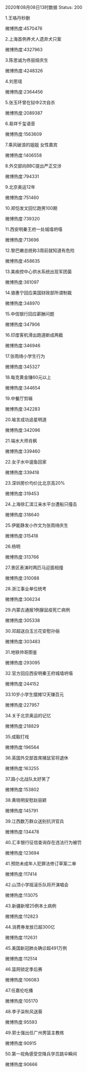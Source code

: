2020年08月08日13时数据
Status: 200

1.王珞丹秒删

微博热度:4570476

2.上海首例养犬人遗弃犬只案

微博热度:4327963

3.陈思诚为佟丽娅庆生

微博热度:4248326

4.刘思瑶

微博热度:2364456

5.张玉环曾在狱中2次自杀

微博热度:2089387

6.易烊千玺语音

微博热度:1563609

7.乘风破浪的姐姐 女性嘉宾

微博热度:1406558

8.外交部向BBC提出严正交涉

微博热度:794331

9.北京奥运12年

微博热度:751460

10.郑恺发文回忆跑男100期

微博热度:739320

11.西安明秦王府一处城墙坍塌

微博热度:713696

12.黎巴嫩总统称3周前就知道有危险

微博热度:458635

13.美疾控中心供水系统出现军团菌

微博热度:361097

14.骆惠宁回应美国财政部所谓制裁

微博热度:348970

15.中信银行回应薪酬问题

微博热度:347906

16.印度客机滑出跑道断成两截

微博热度:346946

17.张雨绮小学生行为

微博热度:345327

18.每克黄金赚60元以上

微博热度:344654

19.中餐厅剪辑

微博热度:342283

20.喻言成功追星明道

微博热度:342096

21.端水大师肖枫

微博热度:339460

22.女子水中遛鱼回家

微博热度:339418

23.深圳房价均价比北京高20%

微博热度:319453

24.上海徐汇滨江亲水平台遭船只撞击

微博热度:318640

25.伊能静发小作文为张雨绮庆生

微博热度:315418

26.杨明

微博热度:313766

27.景区表演时两匹马迎面相撞

微博热度:310088

28.浙江事业单位统考

微博热度:306234

29.内蒙古通报1例腺鼠疫死亡病例

微博热度:305338

30.邓超送白玉兰花安慰孙俪

微博热度:303483

31.地铁帅哥图鉴

微博热度:293095

32.官方回应西安明秦王府城墙坍塌

微博热度:244152

33.10岁小学生摆摊12天赚百元

微博热度:227957

34.关于北京奥运的记忆

微博热度:218829

35.成毅打戏

微博热度:196564

36.英国外交部首席捕鼠官将退休

微博热度:163255

37.路小北战队太好笑了

微博热度:153802

38.黄晓明安慰赵丽颖

微博热度:145791

39.江西数万群众送别抗洪官兵

微博热度:134478

40.汇丰银行征信查询存在违法行为被罚

微博热度:123694

41.预防未成年人犯罪法修订草案二审

微博热度:117414

42.山顶小学摇滚乐队将开演唱会

微博热度:113075

43.新疆新增25例本土病例

微博热度:112823

44.消费券发放已超300亿

微博热度:112631

45.美国新冠肺炎确诊超491万例

微博热度:112514

46.篮网锁定季后赛

微博热度:106083

47.任嘉伦吃播

微博热度:105170

48.李子柒秋风送葵

微博热度:95593

49.郭士强出任广州男篮主教练

微博热度:90915

50.第一视角感受空降兵学员跳伞瞬间

微博热度:90666

